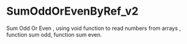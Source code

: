# SumOddOrEvenByRef_v2
Sum Odd Or Even , using void function to read numbers from arrays , function sum odd, function sum even.
